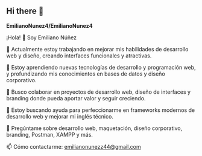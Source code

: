 ## Hi there 👋


**EmilianoNunez4/EmilianoNunez4** 

¡Hola! 👋 Soy Emiliano Núñez

🔭 Actualmente estoy trabajando en mejorar mis habilidades de desarrollo web y diseño, creando interfaces funcionales y atractivas.

🌱 Estoy aprendiendo nuevas tecnologías de desarrollo y programación web, y profundizando mis conocimientos en bases de datos y diseño corporativo.

👯 Busco colaborar en proyectos de desarrollo web, diseño de interfaces y branding donde pueda aportar valor y seguir creciendo.

🤔 Estoy buscando ayuda para perfeccionarme en frameworks modernos de desarrollo web y mejorar mi inglés técnico.

💬 Pregúntame sobre desarrollo web, maquetación, diseño corporativo, branding, Postman, XAMPP y más.

📫 Cómo contactarme: emilianonunezz44@gmail.com
